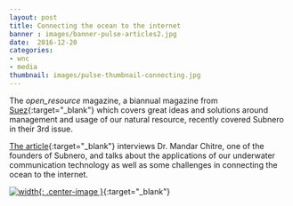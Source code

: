 ```yaml
---
layout: post
title: Connecting the ocean to the internet
banner : images/banner-pulse-articles2.jpg
date:  2016-12-20
categories:
- wnc
- media
thumbnail: images/pulse-thumbnail-connecting.jpg
---
```


The _open_resource_ magazine, a biannual magazine from [Suez](http://www.suez-environnement.com/){:target="_blank"} which covers great ideas and solutions around management and usage of our natural resource, recently covered Subnero in their 3rd issue.

[The article](http://hosting.fluidbook.com/open-resource-magazine-03/#/36){:target="_blank"} interviews Dr. Mandar Chitre, one of the founders of Subnero, and talks about the applications of our underwater communication technology as well as some challenges in connecting the ocean to the internet.

[![width]({{site.baseurl}}/images/pulse-open_resource.jpg){: .center-image }](http://hosting.fluidbook.com/open-resource-magazine-03/#/36){:target="_blank"}

